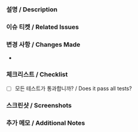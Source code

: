 ### 설명 / Description

### 이슈 티켓 / Related Issues

### 변경 사항 / Changes Made

-

### 체크리스트 / Checklist

- [ ] 모든 테스트가 통과합니까? / Does it pass all tests?

### 스크린샷 / Screenshots

### 추가 메모 / Additional Notes

